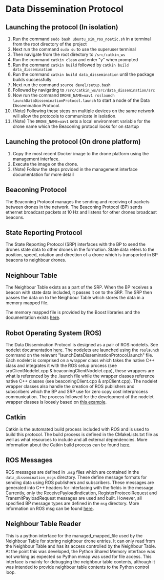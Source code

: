 # Data Dissemination Protocol

## Launching the protocol (In isolation)

1. Run the command `sudo bash ubuntu_sim_ros_noetic.sh` in a terminal from the root directory of the project
2. Next run the command `sudo su` to use the superuser terminal
3. Then navigate from the root directory to `/src/catkin_ws`
4. Run the command `catkin clean` and enter "y" when prompted
5. Run the command `catkin build` followed by `catkin build data_dissemination`
6. Run the command `catkin build data_dissemination` until the package builds successfully
7. Next run the command `source devel/setup.bash`
8. Followed by navigating to `/src/catkin_ws/src/data_dissemination/src`
9. Now run the command `DRONE_NAME=uav1 roslaunch launchDataDisseminationProtocol.launch` to start a node of the Data Dissemination Protocol. 
10. (Note) Following these steps on multiple devices on the same network will allow the protocols to communicate in isolation.
11. (Note) The `DRONE_NAME=uav1` sets a local environment variable for the drone name which the Beaconing protocol looks for on startup

## Launching the protocol (On drone platform)

1. Copy the most recent Docker image to the drone platform using the management interface.
2. Execute the image on the drone.
3. (Note) Follow the steps provided in the management interface documentation for more detail

## Beaconing Protocol

The Beaconing Protocol manages the sending and receiving of packets between drones in the network. The Beaconing Protocol (BP) sends ethernet broadcast packets at 10 Hz and listens for other drones broadcast beacons. 

## State Reporting Protocol

The State Reporting Protocol (SRP) interfaces with the BP to send the drones state data to other drones in the formation. State data refers to the position, speed, rotation and direction of a drone which is transported in BP beacons to neighbour drones.

## Neighbour Table

The Neighbour Table exists as a part of the SRP. When the BP receives a beacon with state data included, it passes it on to the SRP. The SRP then passes the data on to the Neighbour Table which stores the data in a memory mapped file. 

The memory mapped file is provided by the Boost libraries and the documentation exists [here](https://boost.org/doc/libs/1_83_0/doc/html/interprocess/sharedmemorybetween1_64_0processes.html#interprocess.sharedmemorybetweenprocesses.mapped_file).

## Robot Operating System (ROS)

The Data Dissemination Protocol is designed as a pair of ROS nodelets. See nodelet documentation [here](http://wiki.ros.org/nodelet). The nodelets are launched using the `roslaunch` command on the relevant "launchDataDisseminationProtocol.launch" file. Each nodelet is comprised on a wrapper class which takes the native C++ class and integrates it with the ROS setup process (see srpClientNodelet.cpp & beaconingClientNodelet.cpp), these wrappers are what is referenced by the .launch file while the wrapper classes reference native C++ classes (see beaconingClient.cpp & srpClient.cpp). The nodelet wrapper classes also handle the creation of ROS publishers and subscribers which the BP and SRP use for zero copy cost interprocess communication. The process followed for the development of the nodelet wrapper classes is loosely based on [this example](https://www.clearpathrobotics.com/assets/guides/melodic/ros/Nodelet%20Everything.html).

## Catkin

Catkin is the automated build process included with ROS and is used to build this protocol. The build process is defined in the CMakeLists.txt file as well as what resources to include and all external dependencies. More information about the Catkin build process can be found [here](http://wiki.ros.org/catkin/Tutorials).

## ROS Messages

ROS messages are defined in `.msg` files which are contained in the `data_dissemination_msgs` directory. These define message formats for sending data using ROS publishers and subscribers. These messages are generated into C++ headers for interfacing with the fields in the message. Currently, only the ReceivePayloadIndication, RegisterProtocolRequest and TransmitPayloadRequest messages are used and built. However, all specified BP message types are defined in the `msg` directory. More information on ROS msg can be found [here](http://wiki.ros.org/msg).

## Neighbour Table Reader

This is a python interface for the managed_mapped_file used by the Neighbour Table for storing neighbour drone entries. It can only read from the Neighbour Table and has its access controlled by the Neighbour Table. At the point this was developed, the Python Shared Memory interface was not working as expected so Python mmap was used for file access. This interface is mainly for debugging the neighbour table contents, although it was intended to provide neighbour table contents to the Python control loop.
